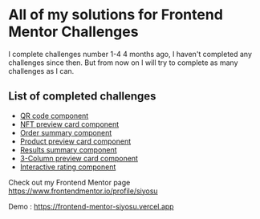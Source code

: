 
# All of my solutions for Frontend Mentor Challenges

I complete challenges number 1-4 4 months ago, I haven't completed any challenges since then. But from now on I will try to complete as many challenges as I can.

## List of completed challenges

- [QR code component](./1.%20qr-code-component-main/)
- [NFT preview card component](./2.%20nft-preview-card-component-main/)
- [Order summary component](./3.%20order-summary-component-main/)
- [Product preview card component](./4.%20product-preview-card-component-main/)
- [Results summary component](./5.%20results-summary-component-main/)
- [3-Column preview card component](./6.%203-column-preview-card-component-main/)
- [Interactive rating component](./7.%20interactive-rating-component-main/)

Check out my Frontend Mentor page https://www.frontendmentor.io/profile/siyosu

Demo : https://frontend-mentor-siyosu.vercel.app